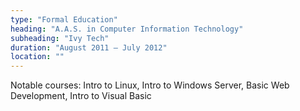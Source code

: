 ```yaml
---
type: "Formal Education"
heading: "A.A.S. in Computer Information Technology"
subheading: "Ivy Tech"
duration: "August 2011 – July 2012"
location: ""
---
```


Notable courses: Intro to Linux, Intro to Windows Server, Basic Web Development, Intro to Visual Basic
